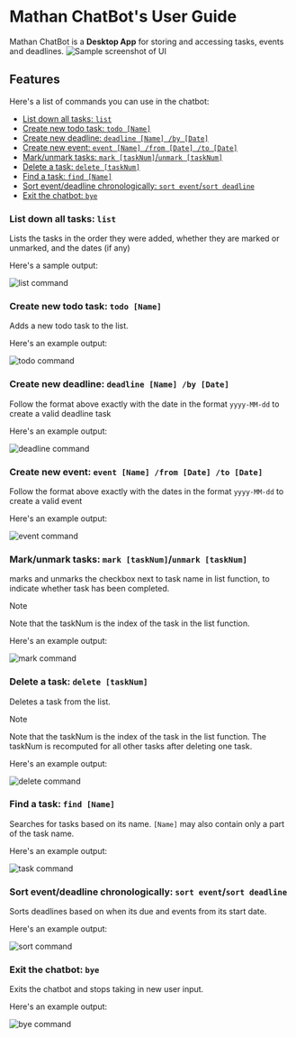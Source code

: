 # Mathan ChatBot's User Guide
Mathan ChatBot is a **Desktop App** for storing and accessing tasks, events and deadlines.
![Sample screenshot of UI](Ui.png)
## Features 
Here's a list of commands you can use in the chatbot:
- [List down all tasks: `list`](#list-down-all-tasks-list)
- [Create new todo task: `todo [Name]`](#create-new-todo-task-todo-name)
- [Create new deadline: `deadline [Name] /by [Date]`](#create-new-deadline-deadline-name-by-date)
- [Create new event: `event [Name] /from [Date] /to [Date]`](#create-new-event-event-name-from-date-to-date)
- [Mark/unmark tasks: `mark [taskNum]`/`unmark [taskNum]`](#markunmark-tasks-mark-tasknumunmark-tasknum)
- [Delete a task: `delete [taskNum]`](#delete-a-task-delete-tasknum)
- [Find a task: `find [Name]`](#find-a-task-find-name)
- [Sort event/deadline chronologically: `sort event`/`sort deadline`](#sort-eventdeadline-chronologically-sort-eventsort-deadline)
- [Exit the chatbot: `bye`](#exit-the-chatbot-bye)
### List down all tasks: `list`
Lists the tasks in the order they were added,
whether they are marked or unmarked,
and the dates (if any)
  
Here's a sample output:

![list command](list.png)

### Create new todo task: `todo [Name]`
Adds a new todo task to the list.
  
Here's an example output:

![todo command](todo.png)

### Create new deadline: `deadline [Name] /by [Date]`
Follow the format above exactly with the date in the format `yyyy-MM-dd`
to create a valid deadline task

Here's an example output:

![deadline command](deadline.png)

### Create new event: `event [Name] /from [Date] /to [Date]`
Follow the format above exactly with the dates in the format `yyyy-MM-dd`
to create a valid event

Here's an example output:

![event command](event.png)

### Mark/unmark tasks: `mark [taskNum]`/`unmark [taskNum]`
marks and unmarks the checkbox next to task name in list function,
to indicate whether task has been completed.

> [!NOTE]
> Note that the taskNum is the index of the task in the list function.

Here's an example output:

![mark command](mark.png)

### Delete a task: `delete [taskNum]`
Deletes a task from the list.
> [!NOTE]
> Note that the taskNum is the index of the task in the list function.
> The taskNum is recomputed for all other tasks after deleting one task.

  
Here's an example output:

![delete command](delete.png)

### Find a task: `find [Name]`
Searches for tasks based on its name. `[Name]` may also contain only a part of the task name.

Here's an example output:

![task command](task.png)

### Sort event/deadline chronologically: `sort event`/`sort deadline`
Sorts deadlines based on when its due and events from its start date.

Here's an example output:

![sort command](sort.png)

### Exit the chatbot: `bye`
Exits the chatbot and stops taking in new user input.

Here's an example output:

![bye command](bye.png)

